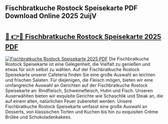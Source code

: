 ## Fischbratkuche Rostock Speisekarte PDF Download Online 2025 2uijV

# <h2><a href="http://gc8er9h.nevu.top/?p=Fischbratkuche+Rostock+Speisekarte">🔗 👉🔴 Fischbratkuche Rostock Speisekarte 2025 PDF</a></h2>

[![Fischbratkuche Rostock Speisekarte 2025 PDF](https://i.imgur.com/dBaPXMq.png)](http://gc8er9h.nevu.top/?p=Fischbratkuche+Rostock+Speisekarte)
Die Fischbratkuche Rostock Speisekarte ist eine Gelegenheit, die Vielfalt zu genießen und etwas für sich selbst zu wählen. Auf der Fischbratkuche Rostock Speisekarte unserer Cafeteria finden Sie eine große Auswahl an leichten und frischen Salaten. Für diejenigen, die Fleisch mögen, bieten wir eine umfangreiche Auswahl an Gerichten auf der Fischbratkuche Rostock Speisekarte an: Rindfleisch, Schweinefleisch, Huhn und Fisch. Unseren Auserwählten bieten wir exquisite Gerichte wie Schaschlik und Steak an, die auf einem alten, natürlichen Feuer zubereitet werden. Unsere Fischbratkuche Rostock Speisekarte umfasst eine große Auswahl an Desserts, von klassischen Torten und Kuchen bis hin zu exquisiten Crème Brûlée und Schokoladenkakees.
